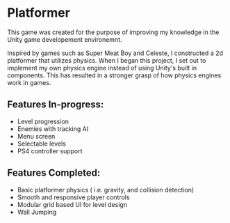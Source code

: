 # Platformer

This game was created for the purpose of improving my knowledge in the Unity game developement environemnt.

Inspired by games such as Super Meat Boy and Celeste, I constructed a 2d platformer that utilizes physics. When I began this project, I set out to implement my own physics engine instead of using Unity's built in components. This has resulted in a stronger grasp of how physics engines work in games. 



## Features In-progress:
- Level progression
- Enemies with tracking AI
- Menu screen 
- Selectable levels 
- PS4 controller support


## Features Completed:
- Basic platformer physics ( i.e. gravity, and collision detection)
- Smooth and responsive player controls
- Modular grid based UI for level design
- Wall Jumping


